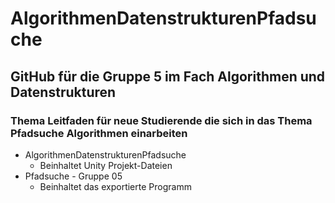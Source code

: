 # AlgorithmenDatenstrukturenPfadsuche
## GitHub für die Gruppe 5 im Fach Algorithmen und Datenstrukturen
### Thema Leitfaden für neue Studierende die sich in das Thema Pfadsuche Algorithmen einarbeiten
- AlgorithmenDatenstrukturenPfadsuche
  - Beinhaltet Unity Projekt-Dateien
- Pfadsuche - Gruppe 05
  - Beinhaltet das exportierte Programm
